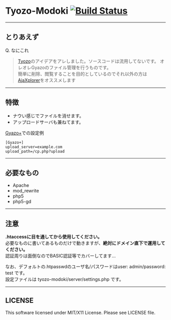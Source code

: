 Tyozo-Modoki [![Build Status](https://travis-ci.org/k725/Tyozo-Modoki.svg?branch=master)](https://travis-ci.org/k725/Tyozo-Modoki)
============


----------

とりあえず
--

Q. なにこれ  

> [Tyozo][1]のアイデアをアレしました。ソースコードは流用してないです。
> オレオレGyazoのファイル管理を行うものです。  
> 簡単に削除、閲覧することを目的としているのでそれ以外の方は[AjaXplorer][2]をオススメします


----------

特徴
--

 - ナウい感じでファイルを消せます。
 - アップロードサーバも兼ねてます。 

[Gyazo+][3]での設定例

    [Gyazo+]
    upload_server=example.com
    upload_path=/cp.php?upload

----------

必要なもの
-----

 - Apache
 - mod_rewrite
 - php5
 - php5-gd


----------

注意
--

**.htaccessに目を通してから使用してください。**  
必要なものに書いてあるものだけで動きますが、**絶対にドメイン直下で運用してください。**  
認証周りは面倒なのでBASIC認証等でカバーしてます…

なお、デフォルトの.htpasswdのユーザ名/パスワードはuser: admin/password: test です。  
設定ファイルは tyozo-modoki/server/settings.php です。


----------

LICENSE
-------

This software licensed under MIT/X11 License.
Please see LICENSE file.


  [1]: https://github.com/tyoro/tyozo
  [2]: http://pyd.io/
  [3]: https://github.com/k725/GyazoPlus